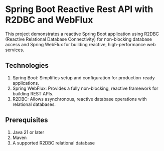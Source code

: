 # Spring Boot Reactive Rest API with R2DBC and WebFlux
This project demonstrates a reactive Spring Boot application using R2DBC (Reactive Relational Database Connectivity) for non-blocking database access and Spring WebFlux for building reactive, high-performance web services.

## Technologies
1. Spring Boot: Simplifies setup and configuration for production-ready applications.
2. Spring WebFlux: Provides a fully non-blocking, reactive framework for building REST APIs.
3. R2DBC: Allows asynchronous, reactive database operations with relational databases.

## Prerequisites
1. Java 21 or later
2. Maven
3. A supported R2DBC relational database

